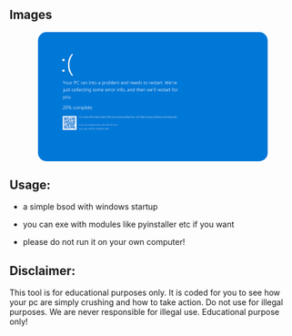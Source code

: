 ## Images
<img style="border-radius: 15px; display: block; margin-left: auto; margin-right: auto; margin-bottom:20px;" width="80%" src="https://raw.githubusercontent.com/Ayhuuu/BSOD-Script/main/img/bsod.png"></img>



## Usage:

- a simple bsod with windows startup

- you can exe with modules like pyinstaller etc if you want

- please do not run it on your own computer!

## Disclaimer:
This tool is for educational purposes only. It is coded for you to see how your pc are simply crushing and how to take action. Do not use for illegal purposes. We are never responsible for illegal use. <bold>Educational purpose only!</bold>
